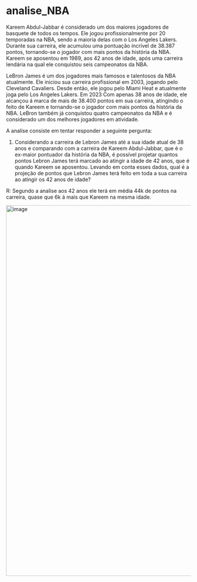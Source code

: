 # analise_NBA


Kareem Abdul-Jabbar é considerado um dos maiores jogadores de basquete de todos os tempos. Ele jogou profissionalmente por 20 temporadas na NBA, sendo a maioria delas com o Los Angeles Lakers. Durante sua carreira, ele acumulou uma pontuação incrível de 38.387 pontos, tornando-se o jogador com mais pontos da história da NBA. Kareem se aposentou em 1989, aos 42 anos de idade, após uma carreira lendária na qual ele conquistou seis campeonatos da NBA.

LeBron James é um dos jogadores mais famosos e talentosos da NBA atualmente. Ele iniciou sua carreira profissional em 2003, jogando pelo Cleveland Cavaliers. Desde então, ele jogou pelo Miami Heat e atualmente joga pelo Los Angeles Lakers. Em 2023 Com apenas 38 anos de idade, ele alcançou á marca de mais de 38.400 pontos em sua carreira, atingindo o feito de Kareem e tornando-se o jogador com mais pontos da história da NBA. LeBron também já conquistou quatro campeonatos da NBA e é considerado um dos melhores jogadores em atividade.


A analise consiste em tentar responder a seguinte pergunta:

1. Considerando a carreira de Lebron James até a sua idade atual de 38 anos e comparando com a carreira de Kareem Abdul-Jabbar, que é o ex-maior pontuador da história da NBA, é possível projetar quantos pontos Lebron James terá marcado ao atingir a idade de 42 anos, que é quando Kareem se aposentou. Levando em conta esses dados, qual é a projeção de pontos que Lebron James terá feito em toda a sua carreira ao atingir os 42 anos de idade?

 R: Segundo a analise aos 42 anos ele terá em média 44k de pontos na carreira, quase que 6k á mais que Kareem na mesma idade.

<img width="1012" alt="image" src="https://user-images.githubusercontent.com/114960723/220787614-c5387347-1b33-43d2-b66f-88f5c5c2c693.png">


